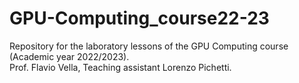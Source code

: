 # GPU-Computing_course22-23

Repository for the laboratory lessons of the GPU Computing course (Academic year 2022/2023).\
Prof. Flavio Vella, Teaching assistant Lorenzo Pichetti.
